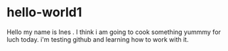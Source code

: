 # hello-world1
Hello my name is Ines .
I think i am going to cook something yummmy for luch today.
i'm testing github and learning how to work with it.

